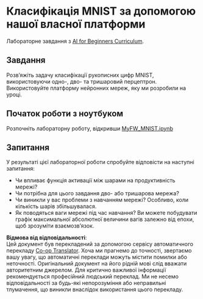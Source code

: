 <!--
CO_OP_TRANSLATOR_METADATA:
{
  "original_hash": "48fdd704d483e19bc3d7464074c9fcbe",
  "translation_date": "2025-08-25T23:49:34+00:00",
  "source_file": "lessons/3-NeuralNetworks/04-OwnFramework/lab/README.md",
  "language_code": "uk"
}
-->
# Класифікація MNIST за допомогою нашої власної платформи

Лабораторне завдання з [AI for Beginners Curriculum](https://github.com/microsoft/ai-for-beginners).

## Завдання

Розв’яжіть задачу класифікації рукописних цифр MNIST, використовуючи одно-, дво- та тришаровий перцептрон. Використовуйте платформу нейронних мереж, яку ми розробили на уроці.

## Початок роботи з ноутбуком

Розпочніть лабораторну роботу, відкривши [MyFW_MNIST.ipynb](../../../../../../lessons/3-NeuralNetworks/04-OwnFramework/lab/MyFW_MNIST.ipynb)

## Запитання

У результаті цієї лабораторної роботи спробуйте відповісти на наступні запитання:

- Чи впливає функція активації між шарами на продуктивність мережі?
- Чи потрібна для цього завдання дво- або тришарова мережа?
- Чи виникли у вас проблеми з навчанням мережі? Особливо, коли кількість шарів збільшувалася.
- Як поводяться ваги мережі під час навчання? Ви можете побудувати графік максимальної абсолютної величини вагів залежно від епохи, щоб зрозуміти взаємозв’язок.

**Відмова від відповідальності**:  
Цей документ був перекладений за допомогою сервісу автоматичного перекладу [Co-op Translator](https://github.com/Azure/co-op-translator). Хоча ми прагнемо до точності, звертаємо вашу увагу, що автоматичні переклади можуть містити помилки або неточності. Оригінальний документ на його рідній мові слід вважати авторитетним джерелом. Для критично важливої інформації рекомендується професійний людський переклад. Ми не несемо відповідальності за будь-які непорозуміння або неправильні тлумачення, що виникли внаслідок використання цього перекладу.